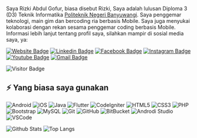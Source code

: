 Saya Rizki Abdul Gofur, biasa disebut Rizki, Saya adalah lulusan Diploma 3 (D3) Teknik Informatika [Politeknik Negeri Banyuwangi](https://poliwangi.ac.id/). Saya penggemar teknologi, main gim dan bercoding ria berbasis Mobile. Saya juga menyukai kolaborasi dengan rekan sesama penggemar coding berbasis Mobile. Informasi lebih lanjut tentang profil saya, silahkan mampir di sosial media saya, ya:

[![Website Badge](https://img.shields.io/badge/-Rizki%20Abdul%20Gofur-darkblue?style=flat-square&logo=internetexplorer&logoColor=white&link=https://www.rizkyghofur.my.id/)](https://www.rizkyghofur.my.id/)
[![Linkedin Badge](https://img.shields.io/badge/-rizkghofur-blue?style=flat-square&logo=Linkedin&logoColor=white&link=https://www.linkedin.com/in/rizkyghofur/)](https://www.linkedin.com/in/rizkyghofur/)
[![Facebook Badge](https://img.shields.io/badge/-Rizki%20Abdul%20Gofur-blue?style=flat-square&logo=facebook&logoColor=white&link=https://facebook.com/rizky.abdulghofur/)](https://facebook.com/rizky.ghofur)
[![Instagram Badge](https://img.shields.io/badge/-rizky.ghofur-purple?style=flat-square&logo=instagram&logoColor=white&link=https://instagram.com/rizky.ghofur/)](https://instagram.com/rizky.ghofur)
[![Youtube Badge](https://img.shields.io/badge/-Rizky%20Abdul%20Ghofur-darkred?style=flat-square&logo=youtube&logoColor=white&link=https://www.youtube.com/c/RizkyAbdulGhofur)](https://www.youtube.com/c/RizkyAbdulGhofur)
[![Gmail Badge](https://img.shields.io/badge/-rizky.abdulghofur@gmail.com-c14438?style=flat-square&logo=Gmail&logoColor=white&link=mailto:rizky.abdulghofur@gmail.com)](mailto:rizky.abdulghofur@gmail.com)

![Visitor Badge](https://visitor-badges.glitch.me/?username=rizkyghofur&repo=rizkyghofur)

## ⚡ Yang biasa saya gunakan

![Android](https://img.shields.io/badge/-Android-grey?style=flat-square&logo=android)
![iOS](https://img.shields.io/badge/-iOS-grey?style=flat-square&logo=apple)
![Java](https://img.shields.io/badge/-Java-orange?style=flat-square&logo=java)
![Flutter](https://img.shields.io/badge/-Flutter-007ACC?style=flat-square&logo=flutter)
![CodeIgniter](https://img.shields.io/badge/-CodeIgniter-white?style=flat-square&logo=codeigniter)
![HTML5](https://img.shields.io/badge/-HTML5-E34F26?style=flat-square&logo=html5&logoColor=white)
![CSS3](https://img.shields.io/badge/-CSS3-1572B6?style=flat-square&logo=css3)
![PHP](https://img.shields.io/badge/-PHP-white?style=flat-square&logo=php)
![Bootstrap](https://img.shields.io/badge/-Bootstrap-563D7C?style=flat-square&logo=bootstrap)
![MySQL](https://img.shields.io/badge/-MySQL-white?style=flat-square&logo=mysql)
![Git](https://img.shields.io/badge/-Git-black?style=flat-square&logo=git)
![GitHub](https://img.shields.io/badge/-GitHub-181717?style=flat-square&logo=github)
![BitBucket](https://img.shields.io/badge/-BitBucket-darkblue?style=flat-square&logo=bitbucket)
![Androdi Studio](https://img.shields.io/badge/-AndroidStudio-grey?style=flat-square&logo=androidstudio)
![VSCode](https://img.shields.io/badge/-VSCode-blue?style=flat-square&logo=visualstudiocode&theme=dark)

![Github Stats](https://github-readme-stats.vercel.app/api?username=rizkyghofur&count_private=true&show_icons=true&include_all_commits=true&theme=dark)
![Top Langs](https://github-readme-stats.vercel.app/api/top-langs/?username=rizkyghofur&layout=compact&theme=dark)
